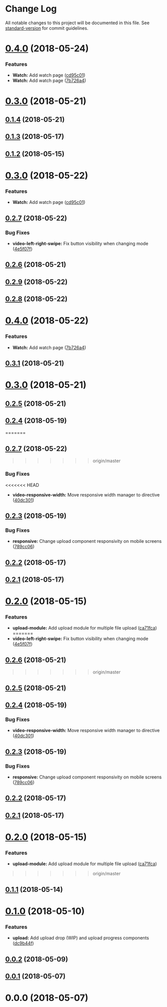 # Change Log

All notable changes to this project will be documented in this file. See [standard-version](https://github.com/conventional-changelog/standard-version) for commit guidelines.

<a name="0.4.0"></a>
# [0.4.0](https://gitlab.com/sapir-optimizations/blue-stream/blue-stream-client/compare/v0.2.7...v0.4.0) (2018-05-24)


### Features

* **Watch:** Add watch page ([cd95c01](https://gitlab.com/sapir-optimizations/blue-stream/blue-stream-client/commit/cd95c01))
* **Watch:** Add watch page ([7b726a4](https://gitlab.com/sapir-optimizations/blue-stream/blue-stream-client/commit/7b726a4))



<a name="0.3.0"></a>
# [0.3.0](https://gitlab.com/sapir-optimizations/blue-stream/blue-stream-client/compare/v0.1.4...v0.3.0) (2018-05-21)



<a name="0.1.4"></a>
## [0.1.4](https://gitlab.com/sapir-optimizations/blue-stream/blue-stream-client/compare/v0.2.5...v0.1.4) (2018-05-21)



<a name="0.1.3"></a>
## [0.1.3](https://gitlab.com/sapir-optimizations/blue-stream/blue-stream-client/compare/v0.2.2...v0.1.3) (2018-05-17)



<a name="0.1.2"></a>
## [0.1.2](https://gitlab.com/sapir-optimizations/blue-stream/blue-stream-client/compare/v0.1.1...v0.1.2) (2018-05-15)



<a name="0.3.0"></a>
# [0.3.0](https://gitlab.com/sapir-optimizations/blue-stream/blue-stream-client/compare/v0.4.0...v0.3.0) (2018-05-22)


### Features

* **Watch:** Add watch page ([cd95c01](https://gitlab.com/sapir-optimizations/blue-stream/blue-stream-client/commit/cd95c01))



<a name="0.2.7"></a>
## [0.2.7](https://gitlab.com/sapir-optimizations/blue-stream/blue-stream-client/compare/v0.2.6...v0.2.7) (2018-05-22)


### Bug Fixes

* **video-left-right-swipe:** Fix button visibility when changing mode ([4e5f07f](https://gitlab.com/sapir-optimizations/blue-stream/blue-stream-client/commit/4e5f07f))



<a name="0.2.6"></a>
## [0.2.6](https://gitlab.com/sapir-optimizations/blue-stream/blue-stream-client/compare/v0.3.1...v0.2.6) (2018-05-21)



<a name="0.2.9"></a>
## [0.2.9](https://gitlab.com/sapir-optimizations/blue-stream/blue-stream-client/compare/v0.4.0...v0.2.9) (2018-05-22)



<a name="0.2.8"></a>
## [0.2.8](https://gitlab.com/sapir-optimizations/blue-stream/blue-stream-client/compare/v0.4.0...v0.2.8) (2018-05-22)



<a name="0.4.0"></a>
# [0.4.0](https://gitlab.com/sapir-optimizations/blue-stream/blue-stream-client/compare/v0.3.1...v0.4.0) (2018-05-22)


### Features

* **Watch:** Add watch page ([7b726a4](https://gitlab.com/sapir-optimizations/blue-stream/blue-stream-client/commit/7b726a4))



<a name="0.3.1"></a>
## [0.3.1](https://gitlab.com/sapir-optimizations/blue-stream/blue-stream-client/compare/v0.3.0...v0.3.1) (2018-05-21)



<a name="0.3.0"></a>
# [0.3.0](https://gitlab.com/sapir-optimizations/blue-stream/blue-stream-client/compare/v0.1.4...v0.3.0) (2018-05-21)



<a name="0.2.5"></a>
## [0.2.5](https://gitlab.com/sapir-optimizations/blue-stream/blue-stream-client/compare/v0.2.4...v0.2.5) (2018-05-21)



<a name="0.2.4"></a>
## [0.2.4](https://gitlab.com/sapir-optimizations/blue-stream/blue-stream-client/compare/v0.2.3...v0.2.4) (2018-05-19)
=======
<a name="0.2.7"></a>
## [0.2.7](https://gitlab.com/sapir-optimizations/blue-stream/blue-stream-client/compare/v0.2.6...v0.2.7) (2018-05-22)
>>>>>>> origin/master


### Bug Fixes

<<<<<<< HEAD
* **video-responsive-width:** Move responsive width manager to directive ([40dc301](https://gitlab.com/sapir-optimizations/blue-stream/blue-stream-client/commit/40dc301))



<a name="0.2.3"></a>
## [0.2.3](https://gitlab.com/sapir-optimizations/blue-stream/blue-stream-client/compare/v0.1.3...v0.2.3) (2018-05-19)


### Bug Fixes

* **responsive:** Change upload component responsivity on mobile screens ([789cc06](https://gitlab.com/sapir-optimizations/blue-stream/blue-stream-client/commit/789cc06))



<a name="0.2.2"></a>
## [0.2.2](https://gitlab.com/sapir-optimizations/blue-stream/blue-stream-client/compare/v0.2.1...v0.2.2) (2018-05-17)



<a name="0.2.1"></a>
## [0.2.1](https://gitlab.com/sapir-optimizations/blue-stream/blue-stream-client/compare/v0.2.0...v0.2.1) (2018-05-17)



<a name="0.2.0"></a>
# [0.2.0](https://gitlab.com/sapir-optimizations/blue-stream/blue-stream-client/compare/v0.1.2...v0.2.0) (2018-05-15)


### Features

* **upload-module:** Add upload module for multiple file upload ([ca71fca](https://gitlab.com/sapir-optimizations/blue-stream/blue-stream-client/commit/ca71fca))
=======
* **video-left-right-swipe:** Fix button visibility when changing mode ([4e5f07f](https://gitlab.com/sapir-optimizations/blue-stream/blue-stream-client/commit/4e5f07f))



<a name="0.2.6"></a>
## [0.2.6](https://gitlab.com/sapir-optimizations/blue-stream/blue-stream-client/compare/v0.2.5...v0.2.6) (2018-05-21)
>>>>>>> origin/master



<a name="0.2.5"></a>
## [0.2.5](https://gitlab.com/sapir-optimizations/blue-stream/blue-stream-client/compare/v0.2.4...v0.2.5) (2018-05-21)



<a name="0.2.4"></a>
## [0.2.4](https://gitlab.com/sapir-optimizations/blue-stream/blue-stream-client/compare/v0.2.3...v0.2.4) (2018-05-19)


### Bug Fixes

* **video-responsive-width:** Move responsive width manager to directive ([40dc301](https://gitlab.com/sapir-optimizations/blue-stream/blue-stream-client/commit/40dc301))



<a name="0.2.3"></a>
## [0.2.3](https://gitlab.com/sapir-optimizations/blue-stream/blue-stream-client/compare/v0.2.2...v0.2.3) (2018-05-19)


### Bug Fixes

* **responsive:** Change upload component responsivity on mobile screens ([789cc06](https://gitlab.com/sapir-optimizations/blue-stream/blue-stream-client/commit/789cc06))



<a name="0.2.2"></a>
## [0.2.2](https://gitlab.com/sapir-optimizations/blue-stream/blue-stream-client/compare/v0.2.1...v0.2.2) (2018-05-17)



<a name="0.2.1"></a>
## [0.2.1](https://gitlab.com/sapir-optimizations/blue-stream/blue-stream-client/compare/v0.2.0...v0.2.1) (2018-05-17)



<a name="0.2.0"></a>
# [0.2.0](https://gitlab.com/sapir-optimizations/blue-stream/blue-stream-client/compare/v0.1.1...v0.2.0) (2018-05-15)


### Features

* **upload-module:** Add upload module for multiple file upload ([ca71fca](https://gitlab.com/sapir-optimizations/blue-stream/blue-stream-client/commit/ca71fca))
>>>>>>> origin/master



<a name="0.1.1"></a>
## [0.1.1](https://gitlab.com/sapir-optimizations/blue-stream/blue-stream-client/compare/v0.1.0...v0.1.1) (2018-05-14)



<a name="0.1.0"></a>
# [0.1.0](https://gitlab.com/sapir-optimizations/blue-stream/blue-stream-client/compare/v0.0.2...v0.1.0) (2018-05-10)


### Features

* **upload:** Add upload drop (WIP) and upload progress components ([dc9b44f](https://gitlab.com/sapir-optimizations/blue-stream/blue-stream-client/commit/dc9b44f))



<a name="0.0.2"></a>
## [0.0.2](https://gitlab.com/sapir-optimizations/blue-stream/blue-stream-client/compare/v0.0.1...v0.0.2) (2018-05-09)



<a name="0.0.1"></a>
## [0.0.1](https://gitlab.com/sapir-optimizations/blue-stream/blue-stream-client/compare/v0.0.0...v0.0.1) (2018-05-07)



<a name="0.0.0"></a>
# 0.0.0 (2018-05-07)
